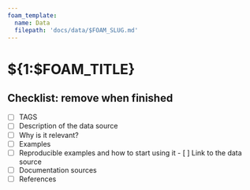 ```yaml
---
foam_template:
  name: Data
  filepath: 'docs/data/$FOAM_SLUG.md'
---
```


# ${1:$FOAM_TITLE}

## Checklist: remove when finished

- [ ] TAGS
- [ ] Description of the data source
- [ ] Why is it relevant?
- [ ] Examples
- [ ] Reproducible examples and how to start using it
      - [ ] Link to the data source
- [ ] Documentation sources
- [ ] References